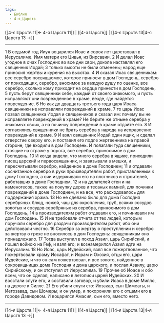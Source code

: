 ```yaml
---
tags:
  - Библия
  - 4-я_Царств
---
```

[[4-я Царств 11|← 4-я Царств 11]] | [[4-я Царств]] | [[4-я Царств 13|4-я Царств 13 →]]

---
1 В седьмой год Ииуя воцарился Иоас и сорок лет царствовал в Иерусалиме. Имя матери его Цивья, из Вирсавии.
2 И делал Иоас угодное в очах Господних во все дни свои, доколе наставлял его священник Иодай;
3 только высоты не были отменены; народ еще приносил жертвы и курения на высотах.
4 И сказал Иоас священникам: все серебро посвящаемое, которое приносят в дом Господень, серебро от приходящих, серебро, вносимое за каждую душу по оценке, все серебро, сколько кому приходит на сердце принести в дом Господень,
5 пусть берут священники себе, каждый от своего знакомого, и пусть исправляют они поврежденное в храме, везде, где найдется повреждение.
6 Но как до двадцать третьего года царя Иоаса священники не исправляли повреждений в храме,
7 то царь Иоас позвал священника Иодая и священников и сказал им: почему вы не исправляете повреждений в храме? Не берите же отныне серебра у знакомых своих, а на починку повреждений в храме отдайте его.
8 И согласились священники не брать серебра у народа на исправление повреждений в храме.
9 И взял священник Иодай один ящик, и сделал отверстие сверху его, и поставил его подле жертвенника на правой стороне, где входили в дом Господень. И полагали туда священники, стоящие на страже у порога, все серебро, приносимое в дом Господень.
10 И когда видели, что много серебра в ящике, приходили писец царский и первосвященник, и завязывали в мешки, и пересчитывали серебро, найденное в доме Господнем;
11 и отдавали сосчитанное серебро в руки производителям работ, приставленным к дому Господню, а сии издерживали его на плотников и строителей, работавших в доме Господнем,
12 и на делателей стен и на каменотесов, также на покупку дерев и тесаных камней, для починки повреждений в доме Господнем, и на все, что расходовалось для поддержания храма.
13 Но не сделано было для дома Господня серебряных блюд, ножей, чаш для окропления, труб, всяких сосудов золотых и сосудов серебряных из серебра, приносимого в дом Господень,
14 а производителям работ отдавали его, и починивали им дом Господень.
15 И не требовали отчета от тех людей, которым поручали серебро для раздачи производителям работ, ибо они действовали честно.
16 Серебро за жертву о преступлении и серебро за жертву о грехе не вносилось в дом Господень: священникам оно принадлежало.
17 Тогда выступил в поход Азаил, царь Сирийский, и пошел войною на Геф, и взял его; и вознамерился Азаил идти на Иерусалим.
18 Но Иоас, царь Иудейский, взял все пожертвованное, что пожертвовали храму Иосафат, и Иорам и Охозия, отцы его, цари Иудейские, и что он сам пожертвовал, и все золото, найденное в сокровищницах дома Господня и дома царского, и послал Азаилу, царю Сирийскому; и он отступил от Иерусалима.
19 Прочее об Иоасе и обо всем, что он сделал, написано в летописи царей Иудейских.
20 И восстали слуги его, и составили заговор, и убили Иоаса в доме Милло, на дороге к Силле.
21 Его убили слуги его: Иозакар, сын Шимеаты, и Иегозавад, сын Шомеры; и он умер, и похоронили его с отцами его в городе Давидовом. И воцарился Амасия, сын его, вместо него.

---
[[4-я Царств 11|← 4-я Царств 11]] | [[4-я Царств]] | [[4-я Царств 13|4-я Царств 13 →]]